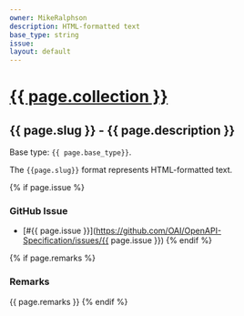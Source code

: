 ```yaml
---
owner: MikeRalphson
description: HTML-formatted text
base_type: string
issue:
layout: default
---
```


# <a href="..">{{ page.collection }}</a>

## {{ page.slug }} - {{ page.description }}

Base type: `{{ page.base_type}}`.

The `{{page.slug}}` format represents HTML-formatted text.

{% if page.issue %}
### GitHub Issue

* [#{{ page.issue }}](https://github.com/OAI/OpenAPI-Specification/issues/{{ page.issue }})
{% endif %}

{% if page.remarks %}
### Remarks

{{ page.remarks }}
{% endif %}